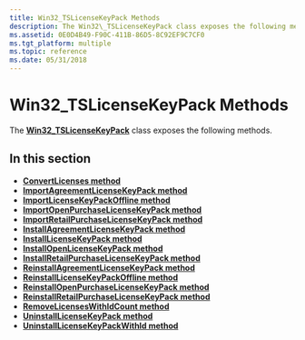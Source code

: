 ```yaml
---
title: Win32_TSLicenseKeyPack Methods
description: The Win32\_TSLicenseKeyPack class exposes the following methods.
ms.assetid: 0E0D4B49-F90C-411B-86D5-8C92EF9C7CF0
ms.tgt_platform: multiple
ms.topic: reference
ms.date: 05/31/2018
---
```


# Win32\_TSLicenseKeyPack Methods

The [**Win32\_TSLicenseKeyPack**](win32-tslicensekeypack.md) class exposes the following methods.

## In this section

-   [**ConvertLicenses method**](convertlicenses-win32-tslicensekeypack.md)
-   [**ImportAgreementLicenseKeyPack method**](win32-tslicensekeypack-importagreementlicensekeypack.md)
-   [**ImportLicenseKeyPackOffline method**](win32-tslicensekeypack-importlicensekeypackoffline.md)
-   [**ImportOpenPurchaseLicenseKeyPack method**](win32-tslicensekeypack-importopenpurchaselicensekeypack.md)
-   [**ImportRetailPurchaseLicenseKeyPack method**](win32-tslicensekeypack-importretailpurchaselicensekeypack.md)
-   [**InstallAgreementLicenseKeyPack method**](installagreementlicensekeypack-win32-tslicensekeypack.md)
-   [**InstallLicenseKeyPack method**](installlicensekeypack-win32-tslicensekeypack.md)
-   [**InstallOpenLicenseKeyPack method**](installopenlicensekeypack-win32-tslicensekeypack.md)
-   [**InstallRetailPurchaseLicenseKeyPack method**](installretailpurchaselicensekeypack-win32-tslicensekeypack.md)
-   [**ReinstallAgreementLicenseKeyPack method**](win32-tslicensekeypack-reinstallagreementlicensekeypack.md)
-   [**ReinstallLicenseKeyPackOffline method**](win32-tslicensekeypack-reinstalllicensekeypackoffline.md)
-   [**ReinstallOpenPurchaseLicenseKeyPack method**](win32-tslicensekeypack-reinstallopenpurchaselicensekeypack.md)
-   [**ReinstallRetailPurchaseLicenseKeyPack method**](win32-tslicensekeypack-reinstallretailpurchaselicensekeypack.md)
-   [**RemoveLicensesWithIdCount method**](win32-tslicensekeypack-removelicenseswithidcount.md)
-   [**UninstallLicenseKeyPack method**](win32-tslicensekeypack-uninstalllicensekeypack.md)
-   [**UninstallLicenseKeyPackWithId method**](win32-tslicensekeypack-uninstalllicensekeypackwithid.md)

 

 




